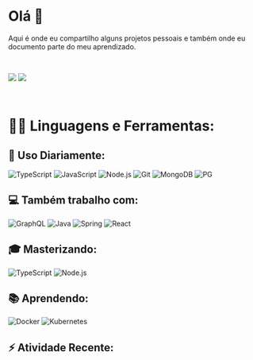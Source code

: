 # **Olá 👋**
Aqui é onde eu compartilho alguns projetos pessoais e também onde eu documento parte do meu aprendizado.

<br>

[<img src="https://img.shields.io/badge/LinkedIn-0077B5?style=for-the-badge&logo=linkedin&logoColor=white"/>](https://www.linkedin.com/in/rafael-fumegalli) [<img src="https://img.shields.io/badge/Medium-12100E?style=for-the-badge&logo=medium&logoColor=white"/>](https://medium.com/@fumegalli)

<br>

# 👨‍💻 **Linguagens e Ferramentas:**

## 🚀 Uso Diariamente:
![TypeScript](https://img.shields.io/badge/TypeScript-007ACC?style=for-the-badge&logo=typescript&logoColor=white) ![JavaScript](https://img.shields.io/badge/JavaScript-F7DF1E?style=for-the-badge&logo=javascript&logoColor=black) ![Node.js](https://img.shields.io/badge/Node.js-43853D?style=for-the-badge&logo=node.js&logoColor=white) ![Git](https://img.shields.io/badge/Git-F05032?style=for-the-badge&logo=Git&logoColor=white) ![MongoDB](https://img.shields.io/badge/MongoDB-4EA94B?style=for-the-badge&logo=mongodb&logoColor=white) ![PG](https://img.shields.io/badge/PostgreSQL-316192?style=for-the-badge&logo=postgresql&logoColor=white)
## 💻 Também trabalho com:
![GraphQL](https://img.shields.io/badge/GraphQL-E10098?style=for-the-badge&logo=GraphQL&logoColor=white) ![Java](https://img.shields.io/badge/Java-ED8B00?style=for-the-badge&logo=java&logoColor=white) ![Spring](https://img.shields.io/badge/Spring-6DB33F?style=for-the-badge&logo=spring&logoColor=white) ![React](https://img.shields.io/badge/React-20232A?style=for-the-badge&logo=react&logoColor=61DAFB)

## 🎓 Masterizando:

![TypeScript](https://img.shields.io/badge/TypeScript-007ACC?style=for-the-badge&logo=typescript&logoColor=white) ![Node.js](https://img.shields.io/badge/Node.js-43853D?style=for-the-badge&logo=node.js&logoColor=white)

## 📚 Aprendendo:

![Docker](	https://img.shields.io/badge/Docker-2CA5E0?style=for-the-badge&logo=docker&logoColor=white)
![Kubernetes](https://img.shields.io/badge/Kubernetes-1E90FF?style=for-the-badge&logo=Kubernetes&logoColor=white)


## ⚡ Atividade Recente:

<!--START_SECTION:activity-->
<!--END_SECTION:activity-->